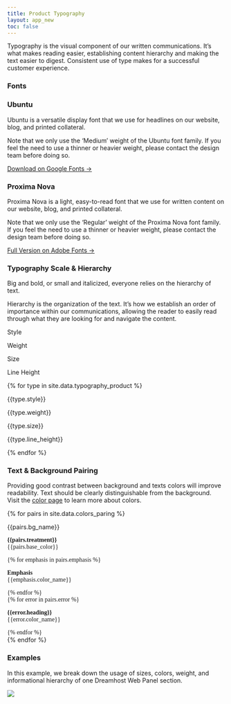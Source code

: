 ```yaml
---
title: Product Typography
layout: app_new
toc: false
---
```


<div class="container-fluid p-0">

<p class="m-bottom-4">Typography is the visual component
of our written communications. It’s what makes reading easier, establishing content hierarchy and making the text easier to digest. Consistent use of type makes for a successful customer experience.</p>

<h3 class="m-bottom-2 t-bold">Fonts</h3>


 </div>
  <div class="bg-c-g100  p-4 m-bottom-4 rounded-container">
  <h3 class="m-bottom-2 t-bold">Ubuntu</h3>
  <p>Ubuntu is a versatile display font that we use for headlines on our website, blog, and printed collateral.</p><p> 
Note that we only use the ‘Medium’ weight of the Ubuntu font family. If you feel the need to use a thinner or heavier weight, please contact the design team before doing so.
</p>
         <p class="rounded-pill col-12 col-md-4 p-2 bg-c-b300 t-center t-c-w100 "><a class="t-c-w100"  href ="https://fonts.google.com/specimen/Ubuntu">Download on Google Fonts →  </a></p>
         
 </div>

  <div class="bg-c-g100  p-4 m-bottom-4 rounded-container">
  <h3 class="m-bottom-2 t-bold">Proxima Nova</h3>
  <p>Proxima Nova is a light, easy-to-read font that we use for written content on our website, blog, and printed collateral.</p><p> 
Note that we only use the ‘Regular’ weight of the Proxima Nova font family. If you feel the need to use a thinner or heavier weight, please contact the design team before doing so.
</p>
         <p class="rounded-pill col-12 col-md-4 p-2 bg-c-b300 t-center t-c-w100 "><a class="t-c-w100"  href ="https://fonts.adobe.com/fonts/proxima-nova">Full Version on Adobe Fonts →  </a></p>
         
 </div>


 <h3 class="t-bold m-bottom-2">Typography Scale & Hierarchy</h3>
 <p>Big and bold, or small and italicized, everyone relies on the hierarchy of text.</p>
<p>
Hierarchy is the organization of the text. It’s how we establish an order of importance within our communications, allowing the reader to easily read through what they are looking for and navigate the content.
</p>


 <div class = " bg-c-b300 t-c-w100 p-4  p-top-2 p-bottom-2 m-bottom-2  rounded-top">
 <div class="row flex flex-align-center">
  <p class="col-5 col-md-3 t-2__m t-bold">Style</p>
<p class="col-3 col-md-3 t-2__m t-bold">Weight</p>
  <p class="col-2 col-md-3 t-2__m t-bold">Size</p>
<p class="col-2 col-md-3 t-2__m t-bold">Line Height</p>
</div>
  </div>

{% for type in site.data.typography_product %}
 <div class = "bg-c-g100 p-4 m-bottom-2">
 <div class="row flex flex-align-center">

  <p style ="font-family:{{type.font_family}}; font-size:{{type.size}}px; font-weight:{{type.font_weight}};" class="col-5 col-md-3">{{type.style}} </p>
<p class="col-3 col-md-3">{{type.weight}}</p>
  <p class="col-2 col-md-3">{{type.size}}</p>
<p class="col-2 col-md-3">{{type.line_height}}</p>
</div>
  </div>
{% endfor %}

 <h3 class="t-medium m-bottom-2 m-top-4">Text & Background Pairing</h3>
 <p>Providing good contrast between background and texts colors will improve readability. Text should be clearly distinguishable from the background. Visit the <a href="{{site.baseurl}}/colors/">color page</a> to learn more about colors.
</p>

<div class="m-bottom-4">
{% for pairs in site.data.colors_paring %}
<div class="row">
<p class="col-12 col-md-3 flex flex-align-center t-1 t-2__m m-top-2">{{pairs.bg_name}}</p>


<span style ="font-family:Ubuntu;" class="col-4 col-md-3 border border-c-b50  border-size-1 flex flex-align-center t-1 t-2__m {{pairs.bg_color}} {{pairs.font_color}}">
<p>
<b style ="font-family:Ubuntu;"  class="t-medium">{{pairs.treatment}}</b><br/>
{{pairs.base_color}}</p>
</span>
<span style ="font-family:Ubuntu;"  class="col-4 col-md-3 border border-c-b50  border-size-1 flex flex-align-center t-1 t-2__m p-top-2 b-bottom-2 {{pairs.bg_color}}">
<div>
{% for emphasis in pairs.emphasis %}
<div style ="font-family:Ubuntu;" class="{{emphasis.font_color}} ">
<p>
<b style ="font-family:Ubuntu;" class="t-medium">Emphasis</b><br/>
{{emphasis.color_name}}</p>
</div>
{% endfor %}
</div>
</span>
<span style ="font-family:Ubuntu;"  class="col-4 col-md-3 t-c-r300 border border-c-b50 border-size-1 flex flex-align-center t-1 t-2__m {{pairs.bg_color}}">
{% for error in pairs.error %}
<p style ="font-family:Ubuntu;"  class="{{error.font_color}}">
<b style ="font-family:Ubuntu;"  class="t-medium">{{error.heading}}</b><br/>
{{error.color_name}}</p>
{% endfor %}

</span>

</div>
{% endfor %}
</div>



 

<h3 class="t-bold">Examples</h3>
<p>In this example, we break down the usage of sizes, colors, weight, and informational hierarchy of one Dreamhost Web Panel section.</p>
<div class = "flex flex-justify-center">
<img  src="{{site.baseurl}}/assets/images/typography_new/example_2.svg">
</div>

